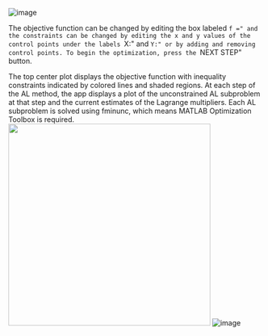 ![image](https://github.com/user-attachments/assets/b3475d50-f7ea-4f89-b75f-517fffd8eb78)

The objective function can be changed by editing the box labeled ``f =" and the constraints can be changed by editing the x and y values of the control points under the labels ``X:" and ``Y:" or by adding and removing control points. To begin the optimization, press the ``NEXT STEP" button. 

The top center plot displays the objective function with inequality constraints indicated by colored lines and shaded regions. At each step of the AL method, the app displays a plot of the unconstrained AL subproblem at that step and the current estimates of the Lagrange multipliers. Each AL subproblem is solved using fminunc, which means MATLAB Optimization Toolbox is required. 
<img src="https://github.com/user-attachments/assets/f5541ed3-719f-4061-9ef7-47ec9f8a3bdc" width="400">
![image](https://github.com/user-attachments/assets/262cf58d-6fda-4818-b610-fe546a969229)

